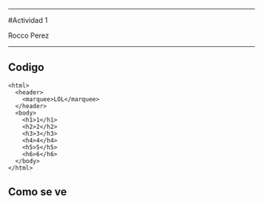 
---

#Actividad 1

Rocco Perez

---

## Codigo
```
<html>
  <header>
    <marquee>LOL</marquee>
  </header>
  <body>
    <h1>1</h1>
    <h2>2</h2>
    <h3>3</h3>
    <h4>4</h4>
    <h5>5</h5>
    <h6>6</h6>
  </body>
</html>
```

## Como se ve

